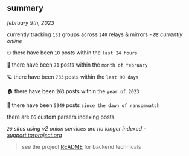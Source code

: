 
## summary
_february 9th, 2023_

currently tracking `131` groups across `240` relays & mirrors - _`88` currently online_

⏲ there have been `10` posts within the `last 24 hours`

🦈 there have been `71` posts within the `month of february`

🪐 there have been `733` posts within the `last 90 days`

🏚 there have been `263` posts within the `year of 2023`

🦕 there have been `5949` posts `since the dawn of ransomwatch`

there are `66` custom parsers indexing posts

_`20` sites using v2 onion services are no longer indexed - [support.torproject.org](https://support.torproject.org/onionservices/v2-deprecation/)_

> see the project [README](https://github.com/joshhighet/ransomwatch#ransomwatch--) for backend technicals
